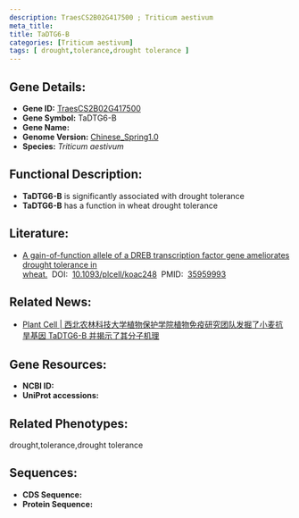 ```yaml
---
description: TraesCS2B02G417500 ; Triticum aestivum
meta_title:
title: TaDTG6-B
categories: [Triticum aestivum]
tags: [ drought,tolerance,drought tolerance ]
---
```


## Gene Details:
- **Gene ID:**	[TraesCS2B02G417500]()
- **Gene Symbol:** TaDTG6-B
- **Gene Name:** 
- **Genome Version:** [Chinese_Spring1.0]()
- **Species:** *Triticum aestivum*

## Functional Description:
   - **TaDTG6-B** is significantly associated with drought tolerance
   - **TaDTG6-B** has a function in wheat drought tolerance

## Literature:
   - [A gain-of-function allele of a DREB transcription factor gene ameliorates drought tolerance in wheat.]( https://academic.oup.com/plcell/article/34/11/4472/6663768?login=true)&nbsp;&nbsp;DOI:&nbsp;&nbsp;[10.1093/plcell/koac248](https://academic.oup.com/plcell/article/34/11/4472/6663768?login=true)&nbsp;&nbsp;PMID:&nbsp;&nbsp;[35959993](https://pubmed.ncbi.nlm.nih.gov/35959993/)

## Related News:
   - [Plant Cell | 西北农林科技大学植物保护学院植物免疫研究团队发掘了小麦抗旱基因 TaDTG6-B 并揭示了其分子机理](https://mp.weixin.qq.com/s?__biz=Mzg3MDEwNDEyMg==&mid=2247535943&idx=4&sn=be5edceb6f17f42997f1aa4ce8d7d0d4&chksm=ce90e012f9e76904bea96a796852a2b022889548a351077cac8b54d5a90ad0bf72a9a98c5e9b&scene=27#wechat_redirect)

## Gene Resources:
- **NCBI ID:** [](https://www.ncbi.nlm.nih.gov/gene/?term=)
- **UniProt accessions:** [](https://www.uniprot.org/uniprotkb//entry)

## Related Phenotypes:
drought,tolerance,drought tolerance

## Sequences:
- **CDS Sequence:**
- **Protein Sequence:**

